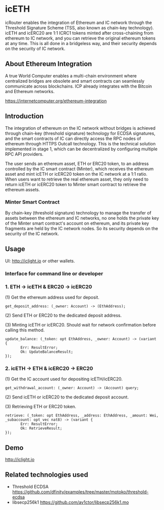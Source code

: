 # icETH

icRouter enables the integration of Ethereum and IC network through the Threshold Signature Scheme (TSS, also known as chain-key technology). 
icETH and icERC20 are 1:1 ICRC1 tokens minted after cross-chaining from ethereum to IC network, and you can retrieve the original ethereum tokens at any time. This is all done in a bridgeless way, and their security depends on the security of IC network.

## About Ethereum Integration

A true World Computer enables a multi-chain environment where centralized bridges are obsolete and smart contracts can seamlessly communicate across blockchains. ICP already integrates with the Bitcoin and Ethereum networks.

https://internetcomputer.org/ethereum-integration

## Introduction

The integration of ethereum on the IC network without bridges is achieved through chain-key (threshold signature) technology for ECDSA signatures, and the smart contracts of IC can directly access the RPC nodes of ethereum through HTTPS Outcall technology. This is the technical solution implemented in stage 1, which can be decentralized by configuring multiple RPC API providers. 

The user sends an ethereum asset, ETH or ERC20 token, to an address controlled by the IC smart contract (Minter), which receives the ethereum asset and mint icETH or icERC20 token on the IC network at a 1:1 ratio. When users want to retrieve the real ethereum asset, they only need to return icETH or icERC20 token to Minter smart contract to retrieve the ethereum assets.

### Minter Smart Contract

By chain-key (threshold signature) technology to manage the transfer of assets between the ethereum and IC networks, no one holds the private key of the Minter smart contract's account on ethereum, and its private key fragments are held by the IC network nodes. So its security depends on the security of the IC network.

## Usage

UI: http://iclight.io or other wallets.

### Interface for command line or developer

### 1. ETH -> icETH & ERC20 -> icERC20

(1) Get the ethereum address used for deposit.
```
get_deposit_address: (_owner: Account) -> (EthAddress);
```

(2) Send ETH or ERC20 to the dedicated deposit address.

(3) Minting icETH or icERC20. Should wait for network confirmation before calling this method.
```
update_balance: (_token: opt EthAddress, _owner: Account) -> (variant {
       Err: ResultError;
       Ok: UpdateBalanceResult;
});
```

### 2. icETH -> ETH & icERC20 -> ERC20

(1) Get the IC account used for depositing icETH/icERC20.
```
get_withdrawal_account: (_owner: Account) -> (Account) query;
```

(2) Send icETH or icERC20 to the dedicated deposit account.

(3) Retrieving ETH or ERC20 token. 
```
retrieve: (_token: opt EthAddress, _address: EthAddress, _amount: Wei, _subaccount: opt vec nat8) -> (variant {
       Err: ResultError;
       Ok: RetrieveResult;
});
```

## Demo

http://iclight.io

## Related technologies used

- Threshold ECDSA https://github.com/dfinity/examples/tree/master/motoko/threshold-ecdsa
- libsecp256k1 https://github.com/av1ctor/libsecp256k1.mo

